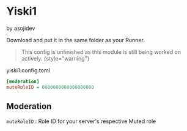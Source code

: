 # Yiski1
<format style="italic">by asojidev</format>

Download <resource src="yiski1.config.toml"/> and put it in the same folder as your Runner. 

> This config is unfinished as this module is still being worked on actively.
{style="warning"}

yiski1.config.toml
```Ini
[moderation]
muteRoleID = 0000000000000000000
```

## Moderation
`muteRoleID`
: Role ID for your server's respective Muted role